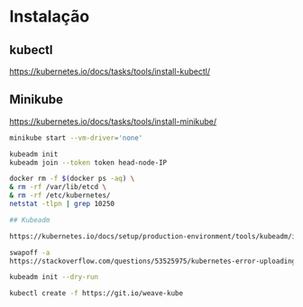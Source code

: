 # Instalação

## kubectl
https://kubernetes.io/docs/tasks/tools/install-kubectl/

## Minikube
https://kubernetes.io/docs/tasks/tools/install-minikube/

```sh
minikube start --vm-driver='none'

kubeadm init
kubeadm join --token token head-node-IP

docker rm -f $(docker ps -aq) \
& rm -rf /var/lib/etcd \
& rm -rf /etc/kubernetes/
netstat -tlpn | grep 10250

## Kubeadm

https://kubernetes.io/docs/setup/production-environment/tools/kubeadm/install-kubeadm/

swapoff -a
https://stackoverflow.com/questions/53525975/kubernetes-error-uploading-crisocket-timed-out-waiting-for-the-condition

kubeadm init --dry-run

kubectl create -f https://git.io/weave-kube
```
